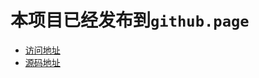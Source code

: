 # 本项目已经发布到`github.page`
- [访问地址](https://zhoufanglu.github.io/share-reveal/examples/share-vue3/share-vue3.html)
- [源码地址](https://github.com/zhoufanglu/share-reveal)
